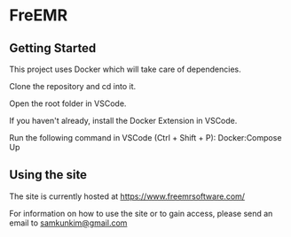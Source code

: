 # FreEMR
## Getting Started

This project uses Docker which will take care of dependencies.

Clone the repository and cd into it.

Open the root folder in VSCode.

If you haven't already, install the Docker Extension in VSCode.

Run the following command in VSCode (Ctrl + Shift + P):
Docker:Compose Up

## Using the site

The site is currently hosted at https://www.freemrsoftware.com/

For information on how to use the site or to gain access, please send an email to
samkunkim@gmail.com

